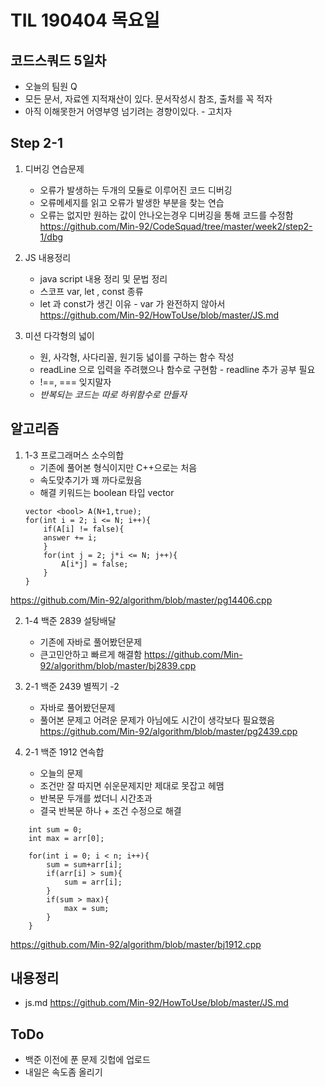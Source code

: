# TIL 190404 목요일
## 코드스쿼드 5일차
- 오늘의 팀원 Q
- 모든 문서, 자료엔 지적재산이 있다. 문서작성시 참조, 출처를 꼭 적자
- 아직 이해못한거 어영부영 넘기려는 경향이있다. - 고치자

## Step 2-1
1. 디버깅 연습문제
    - 오류가 발생하는 두개의 모듈로 이루어진 코드 디버깅
    - 오류메세지를 읽고 오류가 발생한 부분을 찾는 연습
    - 오류는 없지만 원하는 값이 안나오는경우 디버깅을 통해 코드를 수정함
https://github.com/Min-92/CodeSquad/tree/master/week2/step2-1/dbg  

2. JS 내용정리
    - java script 내용 정리 및 문법 정리
    - 스코프 var, let , const 종류
    - let 과 const가 생긴 이유 - var 가 완전하지 않아서
https://github.com/Min-92/HowToUse/blob/master/JS.md  

3. 미션 다각형의 넓이
    - 원, 사각형, 사다리꼴, 원기둥 넓이를 구하는 함수 작성
    - readLine 으로 입력을 주려했으나 함수로 구현함 - readline 추가 공부 필요
    - !==, === 잊지말자
    - *반복되는 코드는 따로 하위함수로 만들자*
## 알고리즘
1. 1-3 프로그래머스 소수의합
    - 기존에 풀어본 형식이지만 C++으로는 처음
    - 속도맞추기가 꽤 까다로웠음
    - 해결 키워드는 boolean 타입 vector
    ~~~
    vector <bool> A(N+1,true);
    for(int i = 2; i <= N; i++){
        if(A[i] != false){
        answer += i;
        }
        for(int j = 2; j*i <= N; j++){
            A[i*j] = false;
        }
    }
    ~~~
https://github.com/Min-92/algorithm/blob/master/pg14406.cpp  

2. 1-4 백준 2839 설탕배달
    - 기존에 자바로 풀어봤던문제
    - 큰고민안하고 빠르게 해결함
https://github.com/Min-92/algorithm/blob/master/bj2839.cpp  

3. 2-1 백준 2439 별찍기 -2
    - 자바로 풀어봤던문제
    - 풀어본 문제고 어려운 문제가 아님에도 시간이 생각보다 필요했음
https://github.com/Min-92/algorithm/blob/master/pg2439.cpp

4. 2-1 백준 1912 연속합
    - 오늘의 문제
    - 조건만 잘 따지면 쉬운문제지만 제대로 못잡고 헤맴
    - 반복문 두개를 썼더니 시간초과
    - 결국 반복문 하나 + 조건 수정으로 해결
~~~
    int sum = 0;
    int max = arr[0];

    for(int i = 0; i < n; i++){
        sum = sum+arr[i];
        if(arr[i] > sum){
            sum = arr[i];
        }
        if(sum > max){
            max = sum;
        }
    }
~~~

https://github.com/Min-92/algorithm/blob/master/bj1912.cpp  

## 내용정리
- js.md
https://github.com/Min-92/HowToUse/blob/master/JS.md


## ToDo
- 백준 이전에 푼 문제 깃헙에 업로드
- 내일은 속도좀 올리기
